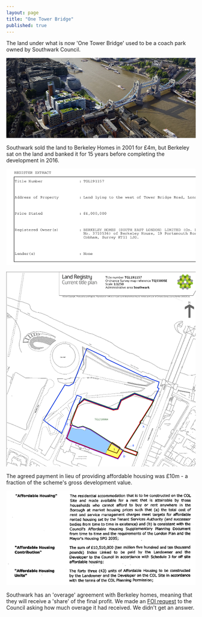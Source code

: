 ```yaml
---
layout: page
title: "One Tower Bridge"
published: true
---
```

The land under what is now 'One Tower Bridge' used to be a coach park owned by Southwark Council.  

![One Tower Bridge](/img/one_tower_bridge.jpg)

Southwark sold the land to Berkeley Homes in 2001 for £4m, but Berkeley sat on the land and banked it for 15 years before completing the development in 2016. 

![Land Registry](/img/LRegisterTowerBridge.png)

 
![Title Plan](/img/LRegisterPlanOneTowerBridge.png)

The agreed payment in lieu of providing affordable housing was £10m - a fraction of the scheme's gross development value.
 
![One tower bridge](/img/onetowerbridges106.png)

Southwark has an 'overage' agreement with Berkeley homes, meaning that they will receive a 'share' of the final profit. We made an [FOI request](https://www.whatdotheyknow.com/request/one_tower_bridge_overage_agreeme) to the Council asking how much overage it had received. We didn't get an answer.
